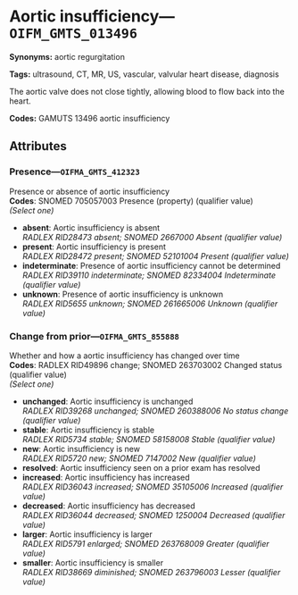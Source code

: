 # Aortic insufficiency—`OIFM_GMTS_013496`

**Synonyms:** aortic regurgitation

**Tags:** ultrasound, CT, MR, US, vascular, valvular heart disease, diagnosis

The aortic valve does not close tightly, allowing blood to flow back into the heart.

**Codes:** GAMUTS 13496 aortic insufficiency

## Attributes

### Presence—`OIFMA_GMTS_412323`

Presence or absence of aortic insufficiency  
**Codes**: SNOMED 705057003 Presence (property) (qualifier value)  
*(Select one)*

- **absent**: Aortic insufficiency is absent  
_RADLEX RID28473 absent; SNOMED 2667000 Absent (qualifier value)_
- **present**: Aortic insufficiency is present  
_RADLEX RID28472 present; SNOMED 52101004 Present (qualifier value)_
- **indeterminate**: Presence of aortic insufficiency cannot be determined  
_RADLEX RID39110 indeterminate; SNOMED 82334004 Indeterminate (qualifier value)_
- **unknown**: Presence of aortic insufficiency is unknown  
_RADLEX RID5655 unknown; SNOMED 261665006 Unknown (qualifier value)_

### Change from prior—`OIFMA_GMTS_855888`

Whether and how a aortic insufficiency has changed over time  
**Codes**: RADLEX RID49896 change; SNOMED 263703002 Changed status (qualifier value)  
*(Select one)*

- **unchanged**: Aortic insufficiency is unchanged  
_RADLEX RID39268 unchanged; SNOMED 260388006 No status change (qualifier value)_
- **stable**: Aortic insufficiency is stable  
_RADLEX RID5734 stable; SNOMED 58158008 Stable (qualifier value)_
- **new**: Aortic insufficiency is new  
_RADLEX RID5720 new; SNOMED 7147002 New (qualifier value)_
- **resolved**: Aortic insufficiency seen on a prior exam has resolved  
- **increased**: Aortic insufficiency has increased  
_RADLEX RID36043 increased; SNOMED 35105006 Increased (qualifier value)_
- **decreased**: Aortic insufficiency has decreased  
_RADLEX RID36044 decreased; SNOMED 1250004 Decreased (qualifier value)_
- **larger**: Aortic insufficiency is larger  
_RADLEX RID5791 enlarged; SNOMED 263768009 Greater (qualifier value)_
- **smaller**: Aortic insufficiency is smaller  
_RADLEX RID38669 diminished; SNOMED 263796003 Lesser (qualifier value)_